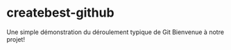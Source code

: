 # createbest-github
Une simple démonstration du déroulement typique de Git
Bienvenue à notre projet!